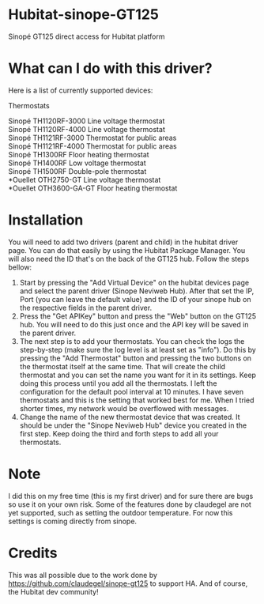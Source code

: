 # Hubitat-sinope-GT125
Sinopé GT125 direct access for Hubitat platform

# What can I do with this driver?
Here is a list of currently supported devices:

Thermostats

Sinopé TH1120RF-3000 Line voltage thermostat<br>
Sinopé TH1120RF-4000 Line voltage thermostat<br>
Sinopé TH1121RF-3000 Thermostat for public areas<br>
Sinopé TH1121RF-4000 Thermostat for public areas<br>
Sinopé TH1300RF Floor heating thermostat<br>
Sinopé TH1400RF Low voltage thermostat<br>
Sinopé TH1500RF Double-pole thermostat<br>
*Ouellet OTH2750-GT Line voltage thermostat<br>
*Ouellet OTH3600-GA-GT Floor heating thermostat<br>

# Installation
You will need to add two drivers (parent and child) in the hubitat driver page. You can do that easily by using the Hubitat Package Manager. You will also need the ID that's on the back of the GT125 hub. Follow the steps bellow:

1) Start by pressing the "Add Virtual Device" on the hubitat devices page and select the parent driver (Sinope Neviweb Hub). After that set the IP, Port (you can leave the default value) and the ID of your sinope hub on the respective fields in the parent driver. 
2) Press the "Get APIKey" button and press the "Web" button on the GT125 hub. You will need to do this just once and the API key will be saved in the parent driver. 
3) The next step is to add your thermostats. You can check the logs the step-by-step (make sure the log level is at least set as "info"). Do this by pressing the "Add Thermostat" button and pressing the two buttons on the thermostat itself at the same time. That will create the child thermostat and you can set the name you want for it in its settings. Keep doing this process until you add all the thermostats. I left the configuration for the default pool interval at 10 minutes. I have seven thermostats and this is the setting that worked best for me. When I tried shorter times, my network would be overflowed with messages.
4) Change the name of the new thermostat device that was created. It should be under the "Sinope Neviweb Hub" device you created in the first step. Keep doing the third and forth steps to add all your thermostats.

# Note
I did this on my free time (this is my first driver) and for sure there are bugs so use it on your own risk. Some of the features done by claudegel are not yet supported, such as setting the outdoor temperature. For now this settings is coming directly from sinope.

# Credits
This was all possible due to the work done by https://github.com/claudegel/sinope-gt125 to support HA.
And of course, the Hubitat dev community!
